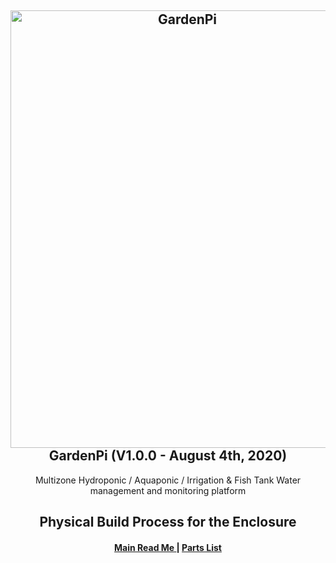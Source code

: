 <h2 align="center">
  <a name="gardenpi_logo" href="https://github.com/rjsears/GardenPi"><img src="https://github.com/rjsears/GardenPi/blob/master/images/gardenpi_cover.jpg" alt="GardenPi" height="700" width="550"></a>
  <br>
  GardenPi (V1.0.0 - August 4th, 2020)
  </h2>
  <p align="center">
  Multizone Hydroponic / Aquaponic / Irrigation &amp; Fish Tank Water management and monitoring platform
  </p>
<h2 align="center">Physical Build Process for the Enclosure</h2>

<div align="center"><a name="top_menu"></a>
  <h4>
    <a href="https://github.com/rjsears/GardenPi">
      Main Read Me
    </a>
    <span> | </span>
    <a href="https://github.com/rjsears/GardenPi/blob/master/enclosure/readme.md">
      Parts List
    </a>
    </h4>
</div>


